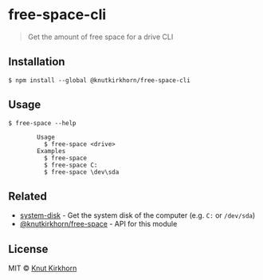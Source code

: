 # free-space-cli
> Get the amount of free space for a drive CLI

## Installation
```
$ npm install --global @knutkirkhorn/free-space-cli
```

## Usage
```
$ free-space --help

        Usage
          $ free-space <drive>
        Examples
          $ free-space
          $ free-space C:
          $ free-space \dev\sda
```

## Related
- [system-disk](https://github.com/Knutakir/system-disk) - Get the system disk of the computer (e.g. `C:` or `/dev/sda`)
- [@knutkirkhorn/free-space](https://github.com/Knutakir/free-space-cli) - API for this module

## License
MIT © [Knut Kirkhorn](LICENSE)
